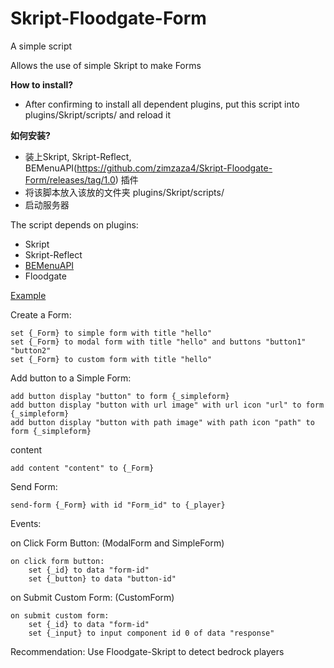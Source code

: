 # Skript-Floodgate-Form
A simple script

Allows the use of simple Skript to make Forms

**How to install?** 
- After confirming to install all dependent plugins, put this script into plugins/Skript/scripts/ and reload it


**如何安装?**
- 装上Skript, Skript-Reflect, BEMenuAPI(https://github.com/zimzaza4/Skript-Floodgate-Form/releases/tag/1.0) 插件
- 将该脚本放入该放的文件夹 plugins/Skript/scripts/
- 启动服务器


The script depends on plugins:
- Skript
- Skript-Reflect
- [BEMenuAPI](https://github.com/zimzaza4/Skript-Floodgate-Form/releases/tag/1.0)
- Floodgate



[Example](https://github.com/zimzaza4/Skript-Floodgate-Form/wiki/Example)

Create a Form:
```
set {_Form} to simple form with title "hello"
set {_Form} to modal form with title "hello" and buttons "button1" "button2"
set {_Form} to custom form with title "hello"
```

Add button to a Simple Form:
```
add button display "button" to form {_simpleform}
add button display "button with url image" with url icon "url" to form {_simpleform}
add button display "button with path image" with path icon "path" to form {_simpleform}
```
content
```
add content "content" to {_Form}
```
Send Form:
```
send-form {_Form} with id "Form_id" to {_player}
```
Events:

  on Click Form Button:   (ModalForm and SimpleForm)
```
on click form button:
    set {_id} to data "form-id"
    set {_button} to data "button-id"
```
  on Submit Custom Form:   (CustomForm)
```
on submit custom form:
    set {_id} to data "form-id"
    set {_input} to input component id 0 of data "response"
```

Recommendation:
 Use Floodgate-Skript to detect bedrock players

